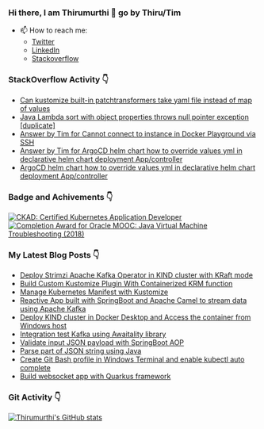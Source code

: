 ### Hi there, I am Thirumurthi 👋 go by Thiru/Tim

- 📫 How to reach me: 
  - [Twitter](https://twitter.com/sthirumurthi)
  - [LinkedIn](https://www.linkedin.com/in/thirumurthis/)
  - [Stackoverflow](https://stackoverflow.com/users/3192775/tim)

### StackOverflow Activity 👇
<!-- STACKOVERFLOW:START -->
- [Can kustomize built-in patchtransformers take yaml file instead of map of values](https://stackoverflow.com/questions/74496671/can-kustomize-built-in-patchtransformers-take-yaml-file-instead-of-map-of-values)
- [Java Lambda sort with object properties throws null pointer exception [duplicate]](https://stackoverflow.com/questions/74143534/java-lambda-sort-with-object-properties-throws-null-pointer-exception)
- [Answer by Tim for Cannot connect to instance in Docker Playground via SSH](https://stackoverflow.com/questions/73102601/cannot-connect-to-instance-in-docker-playground-via-ssh/74081516#74081516)
- [Answer by Tim for ArgoCD helm chart how to override values yml in declarative helm chart deployment App/controller](https://stackoverflow.com/questions/73859189/argocd-helm-chart-how-to-override-values-yml-in-declarative-helm-chart-deploymen/73875965#73875965)
- [ArgoCD helm chart how to override values yml in declarative helm chart deployment App/controller](https://stackoverflow.com/questions/73859189/argocd-helm-chart-how-to-override-values-yml-in-declarative-helm-chart-deploymen)
<!-- STACKOVERFLOW:END -->

### Badge and Achivements 👇
<!--START_SECTION:badges-->
[![CKAD: Certified Kubernetes Application Developer](https://images.credly.com/size/110x110/images/f88d800c-5261-45c6-9515-0458e31c3e16/ckad_from_cncfsite.png)](http://www.credly.com/badges/7164445a-41e5-4412-9ed3-d29cbe65f536 "CKAD: Certified Kubernetes Application Developer")
[![Completion Award for Oracle MOOC: Java Virtual Machine Troubleshooting (2018)](https://images.credly.com/size/110x110/images/005a363c-b0a4-4f8a-85a3-64eafb7ad690/jvm.png)](http://www.credly.com/badges/cc359454-dbbb-410f-9b8a-2cf0f15dfe9d "Completion Award for Oracle MOOC: Java Virtual Machine Troubleshooting (2018)")
<!--END_SECTION:badges-->

### My Latest Blog Posts 👇
<!-- HASHNODE_BLOG:START -->
- [Deploy Strimzi Apache Kafka Operator in KIND cluster with KRaft mode](https://thirumurthi.hashnode.dev/deploy-strimzi-apache-kafka-operator-in-kind-cluster-with-kraft-mode-clb7ntrbg000008jlgu6mbf0a)
- [Build Custom Kustomize Plugin With Containerized KRM function](https://thirumurthi.hashnode.dev/build-custom-kustomize-plugin-with-containerized-krm-function-clayj4v1n000208l47xilhn1p)
- [Manage Kubernetes Manifest with Kustomize](https://thirumurthi.hashnode.dev/manage-kubernetes-manifest-with-kustomize-claxoci8k000q08mf7g0tc4dc)
- [Reactive App built with SpringBoot and Apache Camel to stream data using Apache Kafka](https://thirumurthi.hashnode.dev/reactive-app-built-with-springboot-and-apache-camel-to-stream-data-using-apache-kafka-cladl9za5000608mf7y3o2md2)
- [Deploy KIND cluster in Docker Desktop and Access the container from Windows host](https://thirumurthi.hashnode.dev/deploy-kind-cluster-in-docker-desktop-and-access-the-container-from-windows-host-cla66mytc000408l33qdmgvxd)
- [Integration test Kafka using Awaitality library](https://thirumurthi.hashnode.dev/integration-test-kafka-using-awaitality-library-cl9vxivhm000009ml27jea7m4)
- [Validate input JSON payload with SpringBoot AOP](https://thirumurthi.hashnode.dev/validate-input-json-payload-with-springboot-aop-cl9lkts3g000209l7ek1ae6x7)
- [Parse part of JSON string using Java](https://thirumurthi.hashnode.dev/parse-part-of-json-string-using-java-cl90liz5w000c09ld3dc2bsvw)
- [Create Git Bash profile in Windows Terminal and enable kubectl auto complete](https://thirumurthi.hashnode.dev/create-git-bash-profile-in-windows-terminal-and-enable-kubectl-auto-complete-cl8gxv62a05rqqgnv79g9ayny)
- [Build websocket app with Quarkus framework](https://thirumurthi.hashnode.dev/build-websocket-app-with-quarkus-framework-cl7jyrend0duf4xnveyzth943)
<!-- HASHNODE_BLOG:END -->

### Git Activity 👇

[![Thirumurthi's GitHub stats](https://github-readme-stats.vercel.app/api?username=thirumurthis&show_icons=true&theme=radical)](https://github.com/anuraghazra/github-readme-stats)


<!--
**thirumurthis/thirumurthis** is a ✨ _special_ ✨ repository because its `README.md` (this file) appears on your GitHub profile.

Here are some ideas to get you started:

- 🔭 I’m currently working on ...
- 🌱 I’m currently learning ...
- 👯 I’m looking to collaborate on ...
- 🤔 I’m looking for help with ...
- 💬 Ask me about ...
- 📫 How to reach me: ...
- 😄 Pronouns: ...
- ⚡ Fun fact: ...
-->
